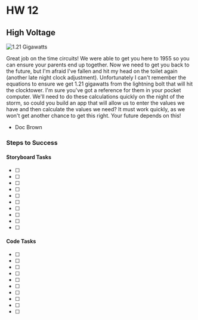 # HW 12

## High Voltage

![1.21 Gigawatts](http://i.giphy.com/SwT2Pk15RH5m.gif)

Great job on the time circuits! We were able to get you here to 1955 so you can ensure your parents end up together. Now we need to get you back to the future, but I'm afraid I've fallen and hit my head on the toilet again (another late night clock adjustment). Unfortunately I can't remember the equations to ensure we get 1.21 gigawatts from the lightning bolt that will hit the clocktower. I'm sure you've got a reference for them in your pocket computer. We'll need to do these calculations quickly on the night of the storm, so could you build an app that will allow us to enter the values we have and then calculate the values we need? It must work quickly, as we won't get another chance to get this right. Your future depends on this!

- Doc Brown

### Steps to Success

#### Storyboard Tasks

* [ ]
* [ ]
* [ ]
* [ ]
* [ ]
* [ ]
* [ ]
* [ ]
* [ ]
* [ ]

#### Code Tasks

* [ ]
* [ ]
* [ ]
* [ ]
* [ ]
* [ ]
* [ ]
* [ ]
* [ ]
* [ ]
